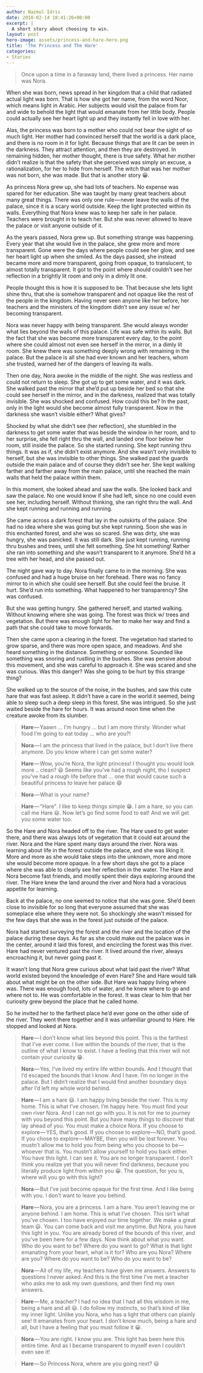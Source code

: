 ```yaml
---
author: Nazmul Idris
date: 2018-02-14 18:41:26+00:00
excerpt: |
  A short story about choosing to win.
layout: post
hero-image: assets/princess-and-hare-hero.png
title: 'The Princess and The Hare'
categories:
- Stories
---
```


> Once upon a time in a faraway land, there lived a princess. Her name was Nora.

When she was born, news spread in her kingdom that a child that radiated actual
light was born. That is how she got her name, from the word Noor, which means
light in Arabic. Her subjects would visit the palace from far and wide to behold
the light that would emanate from her little body. People could actually see her
heart light up and they instantly fell in love with her.

Alas, the princess was born to a mother who could not bear the sight of so much
light. Her mother had convinced herself that the world is a dark place, and
there is no room in it for light. Because things that are lit can be seen in the
darkness. They attract attention, and then they are destroyed. In remaining
hidden, her mother thought, there is true safety. What her mother didn’t realize
is that the safety that she perceived was simply an excuse, a rationalization,
for her to hide from herself. The witch that was her mother was not born, she
was made. But that is another story 😀.

As princess Nora grew up, she had lots of teachers. No expense was spared for
her education. She was taught by many great teachers about many great things.
There was only one rule — never leave the walls of the palace, since it is a
scary world outside. Keep the light protected within its walls. Everything that
Nora knew was to keep her safe in her palace. Teachers were brought in to teach
her. But she was never allowed to leave the palace or visit anyone outside of
it.

As the years passed, Nora grew up. But something strange was happening. Every
year that she would live in the palace, she grew more and more transparent. Gone
were the days where people could see her glow, and see her heart light up when
she smiled. As the days passed, she instead became more and more transparent,
going from opaque, to translucent, to almost totally transparent. It got to the
point where should couldn’t see her reflection in a brightly lit room and only
in a dimly lit one.

People thought this is how it is supposed to be. That because she lets light
shine thru, that she is somehow transparent and not opaque like the rest of the
people in the kingdom. Having never seen anyone like her before, her teachers
and the ministers of the kingdom didn’t see any issue w/ her becoming
transparent.

Nora was never happy with being transparent. She would always wonder what lies
beyond the walls of this palace. Life was safe within its walls. But the fact
that she was become more transparent every day, to the point where she could
almost not even see herself in the mirror, in a dimly lit room. She knew there
was something deeply wrong with remaining in the palace. But the palace is all
she had ever known and her teachers, whom she trusted, warned her of the dangers
of leaving its walls.

Then one day, Nora awoke in the middle of the night. She was restless and could
not return to sleep. She got up to get some water, and it was dark. She walked
past the mirror that she’d put up beside her bed so that she could see herself
in the mirror, and in the darkness, realized that was totally invisible. She was
shocked and confused. How could this be? In the past, only in the light would
she become almost fully transparent. Now in the darkness she wasn’t visible
either? What gives?

Shocked by what she didn’t see (her reflection), she stumbled in the darkness to
get some water that was beside the window in her room, and to her surprise, she
fell right thru the wall, and landed one floor below her room, still inside the
palace. So she started running. She kept running thru things. It was as if, she
didn’t exist anymore. And she wasn’t only invisible to herself, but she was
invisible to other things. She walked past the guards outside the main palace
and of course they didn’t see her. She kept walking farther and farther away
from the main palace, until she reached the main walls that held the palace
within them.

In this moment, she looked ahead and saw the walls. She looked back and saw the
palace. No one would know if she had left, since no one could even see her,
including herself. Without thinking, she ran right thru the wall. And she kept
running and running and running.

She came across a dark forest that lay in the outskirts of the palace. She had
no idea where she was going but she kept running. Soon she was in this enchanted
forest, and she was so scared. She was dirty, she was hungry, she was panicked.
It was still dark. She just kept running, running thru bushes and trees, until
she felt something. She hit something! Rather she ran into something and she
wasn’t transparent to it anymore. She’d hit a tree with her head, and she passed
out.

The night gave way to day. Nora finally came to in the morning. She was confused
and had a huge bruise on her forehead. There was no fancy mirror to in which she
could see herself. But she could feel the bruise. It hurt. She’d run into
something. What happened to her transparency? She was confused.

But she was getting hungry. She gathered herself, and started walking. Without
knowing where she was going. The forest was thick w/ trees and vegetation. But
there was enough light for her to make her way and find a path that she could
take to move forwards.

Then she came upon a clearing in the forest. The vegetation had started to grow
sparse, and there was more open space, and meadows. And she heard something in
the distance. Something or someone. Sounded like something was snoring and
rustling in the bushes. She was pensive about this movement, and she was careful
to approach it. She was scared and she was curious. Was this danger? Was she
going to be hurt by this strange thing?

She walked up to the source of the noise, in the bushes, and saw this cute hare
that was fast asleep. It didn’t have a care in the world it seemed, being able
to sleep such a deep sleep in this forest. She was intrigued. So she just waited
beside the hare for hours. It was around noon time when the creature awoke from
its slumber.

> **Hare** — Yaawn ... I’m hungry ... but I am more thirsty. Wonder what food
I’m going to eat today … who are you?!

> **Nora** — I am the princess that lived in the palace, but I don’t live there
anymore. Do you know where I can get some water?

> **Hare** — Wow, you’re Nora, the light princess! I thought you would look more
.. clean? 😃 Seems like you’ve had a rough night, tho I suspect you’ve had a
rough life before that ... one that would cause such a beautiful princess to
leave her palace 😄

> **Nora** — What is your name?

> **Hare** — "Hare". I like to keep things simple 😁. I am a hare, so you can
call me Hare 😃. Now let’s go find some food to eat! And we will get you some
water too.

So the Hare and Nora headed off to the river. The Hare used to get water there,
and there was always lots of vegetation that it could eat around the river. Nora
and the Hare spent many days around the river. Nora was learning about life in
the forest outside the palace, and she was liking it. More and more as she would
take steps into the unknown, more and more she would become more opaque. In a
few short days she got to a place where she was able to clearly see her
reflection in the water. The Hare and Nora become fast friends, and mostly spent
their days exploring around the river. The Hare knew the land around the river
and Nora had a voracious appetite for learning.

Back at the palace, no one seemed to notice that she was gone. She’d been close
to invisible for so long that everyone assumed that she was someplace else where
they were not. So shockingly she wasn’t missed for the few days that she was in
the forest just outside of the palace.

Nora had started surveying the forest and the river and the location of the
palace during these days. As far as she could make out the palace was in the
center, around it laid this forest, and encircling the forest was this river.
Hare had never ventured past the river. It lived around the river, always
encroaching it, but never going past it.

It wasn’t long that Nora grew curious about what laid past the river? What world
existed beyond the knowledge of even Hare? She and Hare would talk about what
might be on the other side. But Hare was happy living where was. There was
enough food, lots of water, and he knew where to go and where not to. He was
comfortable in the forest. It was clear to him that her curiosity grew beyond
the place that he called home.

So he invited her to the farthest place he’d ever gone on the other side of the
river. They went there together and it was unfamiliar ground to Hare. He stopped
and looked at Nora.

> **Hare** — I don’t know what lies beyond this point. This is the farthest that
I’ve ever come. I live within the bounds of the river, that is the outline of
what I know to exist. I have a feeling that this river will not contain your
curiosity 😁.

> **Nora** — Yes, I’ve lived my entire life within bounds. And I thought that
I’d escaped the bounds that I know. And I have. I’m no longer in the palace. But
I didn’t realize that I would find another boundary days after I’d left my whole
world behind.

> **Hare** — I am a hare 😃. I am happy living beside the river. This is my
home. This is what I’ve chosen. I’m happy here. You must find your own river
Nora. And I can not go with you. It is not for me to journey with you beyond
this point. But you have many things to discover that lay ahead of you. You must
make a choice Nora. If you choose to explore — YES, that’s good. If you choose
to explore — NO, that’s good. If you chose to explore — MAYBE, then you will be
lost forever. You mustn’t allow me to hold you from being who you choose to
be — whoever that is. You mustn’t allow yourself to hold you back either. You
have this light. I can see it. You are no longer transparent. I don’t think you
realize yet that you will never find darkness, because you literally produce
light from within you 😀. The question, for you is, where will you go with this
light?

> **Nora** — But I’ve just become opaque for the first time. And I like being
with you. I don’t want to leave you behind.

> **Hare** — Nora, you are a princess. I am a hare. You aren’t leaving me or
anyone behind. I am home. This is what I’ve chosen. This isn’t what you’ve
chosen. I too have enjoyed our time together. We make a great team 😃. You can
come back and visit me anytime. But Nora, you have this light in you. You are
already bored of the bounds of this river, and you’ve been here for a few days.
Now think about what you want. Who do you want to be? Where do you want to go?
What is that light emanating from your heart, what is it for? Who are you Nora?
Where are you? Where do you want to be? Who do you want to be?

> **Nora** — All of my life, my teachers have given me answers. Answers to
questions I never asked. And this is the first time I’ve met a teacher who asks
me to ask my own questions, and then find my own answers.

> **Hare** — Me, a teacher? I had no idea that I had all this wisdom in me,
being a hare and all 😃. I do follow my instincts, so that’s kind of like my
inner light. Unlike you Nora, who has a light that others can plainly see! It
emanates from your heart. I don’t know much, being a hare and all, but I have a
feeling that you must follow it 😀.

> **Nora** — You are right. I know you are. This light has been here this entire
time. And as I became transparent to myself even I couldn’t even see it!

> **Hare** — So Princess Nora, where are you going next? 😃

